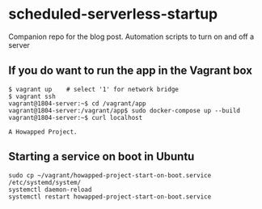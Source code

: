 # scheduled-serverless-startup
Companion repo for the blog post. Automation scripts to turn on and off a server

## If you do want to run the app in the Vagrant box

```
$ vagrant up    # select '1' for network bridge
$ vagrant ssh
vagrant@1804-server:~$ cd /vagrant/app
vagrant@1804-server:/vagrant/app$ sudo docker-compose up --build
vagrant@1804-server:~$ curl localhost

A Howapped Project.
```


## Starting a service on boot in Ubuntu

```
sudo cp ~/vagrant/howapped-project-start-on-boot.service /etc/systemd/system/
systemctl daemon-reload
systemctl restart howapped-project-start-on-boot.service

```